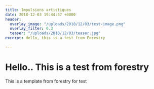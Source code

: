 ```yaml
---
title: Impulsions artistiques
date: 2018-12-03 19:44:57 +0000
header:
  overlay_image: "/uploads/2018/12/03/test-image.png"
  overlay_filter: 0.3
  teaser: "/uploads/2018/12/03/teaser.jpg"
excerpt: Hello, this is a test from Forestry

---
```

# Hello.. This is a test from forestry

This is a template from forestry for test
